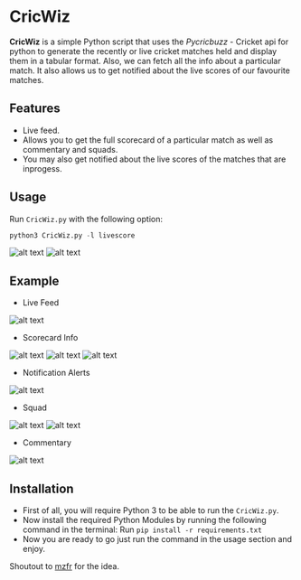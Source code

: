 # CricWiz
**CricWiz** is a simple Python script that uses the *Pycricbuzz* - Cricket api for python to generate the recently or live cricket matches held  and display them in a tabular format. Also, we can fetch all the info about a particular match. It also allows us to get notified about the live scores of our favourite matches.

## Features
* Live feed.
* Allows you to get the full scorecard of a particular match as well as commentary and squads.
* You may also get notified about the live scores of the matches that are inprogess.

## Usage
Run `CricWiz.py` with the following option:

``` python
python3 CricWiz.py -l livescore
```
![alt text](https://github.com/ugtan/CricWiz/raw/master/images/usage.png "Usage")
![alt text](https://github.com/ugtan/CricWiz/raw/master/images/usage1.png "Usage")
## Example

* Live Feed

 ![alt text](https://github.com/ugtan/CricWiz/raw/master/images/example1.png "Live feed")

* Scorecard Info

 ![alt text](https://github.com/ugtan/CricWiz/raw/master/images/example2.png "Scorecard 1")
 ![alt text](https://github.com/ugtan/CricWiz/raw/master/images/example3.png "Scorecard 2")
 ![alt text](https://github.com/ugtan/CricWiz/raw/master/images/example4.png "Scorecard 3")

 * Notification Alerts

 ![alt text](https://github.com/ugtan/CricWiz/raw/master/images/example5.png "Live Score Update")

 * Squad

 ![alt text](https://github.com/ugtan/CricWiz/raw/master/images/example7.png "Squad")
![alt text](https://github.com/ugtan/CricWiz/raw/master/images/example8.png "Squad")

* Commentary

 ![alt text](https://github.com/ugtan/CricWiz/raw/master/images/example6.png "Commentary")

## Installation
* First of all, you will require Python 3 to be able to run the `CricWiz.py`.
* Now install the required Python Modules by running the following command in the terminal:
Run ``` pip install -r requirements.txt ```
* Now you are ready to go just run the command in the usage section and enjoy.

Shoutout to [mzfr](https://www.github.com/mzfr) for the idea.
